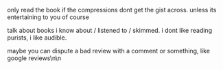 only read the book if the compressions dont get the gist across. unless its entertaining to you of course

talk about books i know about / listened to / skimmed. i dont like reading purists, i like audible.

maybe you can dispute a bad review with a comment or something, like google reviews\n\n
